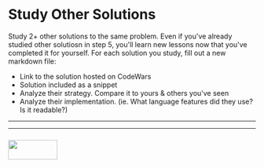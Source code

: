 # Study Other Solutions


Study 2+ other solutions to the same problem.  Even if you've already studied other solutiosn in step 5, you'll learn new lessons now that you've completed it for yourself.  For each solution you study, fill out a new markdown file:
* Link to the solution hosted on CodeWars
* Solution included as a snippet
* Analyze their strategy. Compare it to yours & others you've seen
* Analyze their implementation. (ie. What language features did they use? Is it readable?) 

___
___
### <a href="http://elewa.education/blog" target="_blank"><img src="https://user-images.githubusercontent.com/18554853/34921062-506450ae-f97d-11e7-875f-6feeb26ad72d.png" width="100" height="40"/></a>